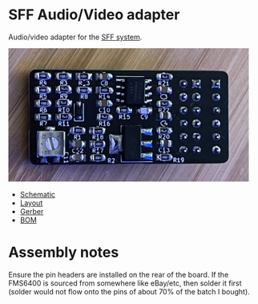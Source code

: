 # SFF Audio/Video adapter

Audio/video adapter for the [SFF system](https://github.com/dpicken/atari-hw/blob/master/doc/sbc.md).

<img src="/jpeg/sbc-av/assembled.jpeg" width="480">

- [Schematic](/pdf/sbc-av-schematic.pdf)
- [Layout](/pdf/sbc-av-layout.pdf)
- [Gerber](https://github.com/dpicken/atari-hw/raw/master/gerber/sbc-av.zip)
- [BOM](/pdf/sbc-av-bom.pdf)

# Assembly notes

Ensure the pin headers are installed on the rear of the board.  If the FMS6400 is sourced from somewhere like eBay/etc, then solder it first (solder would not flow onto the pins of about 70% of the batch I bought).
